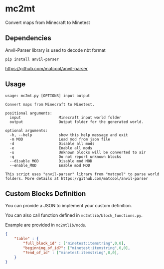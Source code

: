 # mc2mt
Convert maps from Minecraft to Minetest

## Dependencies

Anvil-Parser library is used to decode nbt format 

`pip install anvil-parser` 

https://github.com/matcool/anvil-parser

## Usage

```
usage: mc2mt.py [OPTIONS] input output

Convert maps from Minecraft to Minetest.

positional arguments:
  input                 Minecraft input world folder
  output                Output folder for the generated world.

optional arguments:
  -h, --help            show this help message and exit
  -m MOD                Load mod from json file
  -d                    Disable all mods
  -e                    Enable all mods
  -u                    Unknown blocks will be converted to air
  -q                    Do not report unknown blocks
  --disable_MOD         Disable mod MOD
  --enable_MOD          Enable mod MOD

This script uses "anvil-parser" library from "matcool" to parse world folders. More details at https://github.com/matcool/anvil-parser
```

## Custom Blocks Definition

You can provide a JSON to implement your custom definition.

You can also call function defined in `mc2mtlib/block_functions.py`.

Example are provided in `mc2mtlib/mods`.

```json
{
    "table" : {
        "full_block_id" : ["minetest:itemstring",0,0],
        "beginning_of_id?": ["minetest:itemstring",0,0],
        "?end_of_id" : ["minetest:itemstring",0,0],
    }
}
```


